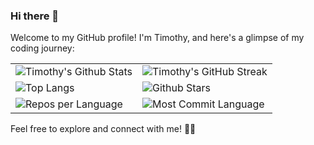 ### Hi there 👋

Welcome to my GitHub profile! I'm Timothy, and here's a glimpse of my coding journey:



<style>
  table {
    border-collapse: collapse;
    border-spacing: 0;
    border: none;
  }

  table td {
    border: none;
  }
</style>

<table>
  <tr>
    <td><img src="https://github-readme-stats.vercel.app/api?username=timothy-geiger&show_icons=true&theme=tokyonight" alt="Timothy's Github Stats"></td>
    <td><img src="https://github-readme-streak-stats.herokuapp.com/?user=timothy-geiger&theme=tokyonight" alt="Timothy's GitHub Streak"></td>
  </tr>
  <tr>
    <td><img src="https://github-readme-stats.vercel.app/api/top-langs/?username=timothy-geiger&langs_count=8&theme=tokyonight&layout=compact" alt="Top Langs"></td>
    <td><img src="http://github-profile-summary-cards.vercel.app/api/cards/productive-time?username=timothy-geiger&theme=tokyonight&utcOffset=8" alt="Github Stars"></td>
  </tr>
  <tr>
    <td><img src="https://github-profile-summary-cards.vercel.app/api/cards/repos-per-language?username=timothy-geiger&theme=tokyonight" alt="Repos per Language"></td>
    <td><img src="https://github-profile-summary-cards.vercel.app/api/cards/most-commit-language?username=timothy-geiger&theme=tokyonight" alt="Most Commit Language"></td>
  </tr>
</table>


Feel free to explore and connect with me! 🚀✨
